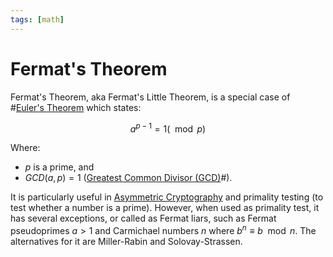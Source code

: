 ```yaml
---
tags: [math]
---
```


# Fermat's Theorem

Fermat's Theorem, aka Fermat's Little Theorem, is a special case of
#[Euler's Theorem](202210222028.md) which states:

$$
a^{p-1} = 1 (\mod p)
$$

Where:
- $p$ is a prime, and
- $GCD(a, p) = 1$ ([Greatest Common Divisor (GCD)](202210092214.md)#).

It is particularly useful in [Asymmetric Cryptography](202203221212.md) and
primality testing (to test whether a number is a prime). However, when used as
primality test, it has several exceptions, or called as Fermat liars, such as
Fermat pseudoprimes $a > 1$ and Carmichael numbers $n$ where $b^n \equiv b \mod
n$. The alternatives for it are Miller-Rabin and Solovay-Strassen.
